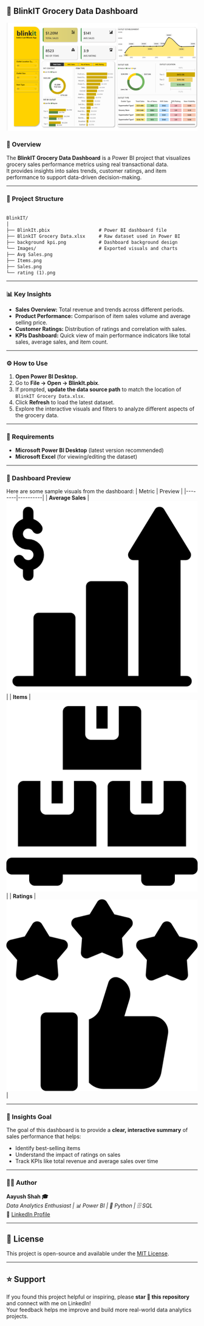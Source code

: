 
## 🛒 BlinkIT Grocery Data Dashboard

![BlinkIT Dashboard Preview](Output/Blinkit.png)

### 📌 Overview
The **BlinkIT Grocery Data Dashboard** is a Power BI project that visualizes grocery sales performance metrics using real transactional data.  
It provides insights into sales trends, customer ratings, and item performance to support data-driven decision-making.

---

### 📂 Project Structure
```

BlinkIT/
│
├── BlinkIt.pbix                  # Power BI dashboard file
├── BlinkIT Grocery Data.xlsx     # Raw dataset used in Power BI
├── background kpi.png            # Dashboard background design
└── Images/                       # Exported visuals and charts
├── Avg Sales.png
├── Items.png
├── Sales.png
└── rating (1).png

```

---

### 📊 Key Insights
- **Sales Overview:** Total revenue and trends across different periods.  
- **Product Performance:** Comparison of item sales volume and average selling price.  
- **Customer Ratings:** Distribution of ratings and correlation with sales.  
- **KPIs Dashboard:** Quick view of main performance indicators like total sales, average sales, and item count.

---

### ⚙️ How to Use
1. **Open Power BI Desktop.**  
2. Go to **File → Open → BlinkIt.pbix**.  
3. If prompted, **update the data source path** to match the location of `BlinkIT Grocery Data.xlsx`.  
4. Click **Refresh** to load the latest dataset.  
5. Explore the interactive visuals and filters to analyze different aspects of the grocery data.

---

### 🧩 Requirements
- **Microsoft Power BI Desktop** (latest version recommended)  
- **Microsoft Excel** (for viewing/editing the dataset)

---

### 📸 Dashboard Preview
Here are some sample visuals from the dashboard:
| Metric | Preview |
|--------|----------|
| **Average Sales** | ![Avg Sales](Images/Avg%20Sales.png) |
| **Items** | ![Items](Images/Items.png) |
| **Ratings** | ![Ratings](Images/rating%20(1).png) |

---

### 🧠 Insights Goal
The goal of this dashboard is to provide a **clear, interactive summary** of sales performance that helps:
- Identify best-selling items  
- Understand the impact of ratings on sales  
- Track KPIs like total revenue and average sales over time  

---

### 👨‍💻 Author
**Aayush Shah 🎓**  
*Data Analytics Enthusiast | 📊 Power BI | 🐍 Python | 🗄️ SQL*  
🔗 [LinkedIn Profile](https://www.linkedin.com/in/aayush0329/)

---

## 🪪 License
This project is open-source and available under the [MIT License](LICENSE).

---

## ⭐ Support
If you found this project helpful or inspiring, please **star 🌟 this repository** and connect with me on LinkedIn!  
Your feedback helps me improve and build more real-world data analytics projects.

